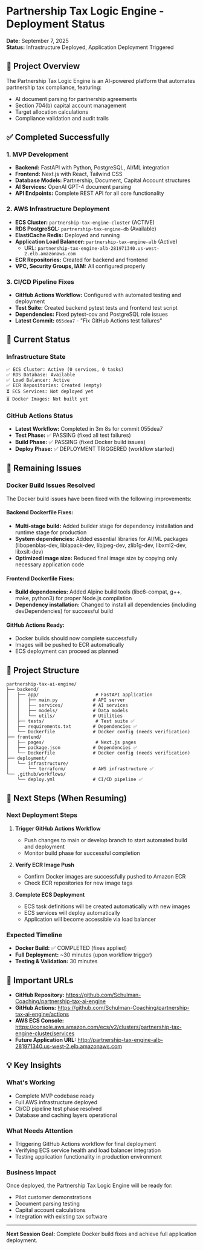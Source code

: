 # Partnership Tax Logic Engine - Deployment Status

**Date:** September 7, 2025  
**Status:** Infrastructure Deployed, Application Deployment Triggered

## 🎯 Project Overview

The Partnership Tax Logic Engine is an AI-powered platform that automates partnership tax compliance, featuring:
- AI document parsing for partnership agreements
- Section 704(b) capital account management
- Target allocation calculations
- Compliance validation and audit trails

## ✅ Completed Successfully

### 1. MVP Development
- **Backend:** FastAPI with Python, PostgreSQL, AI/ML integration
- **Frontend:** Next.js with React, Tailwind CSS
- **Database Models:** Partnership, Document, Capital Account structures
- **AI Services:** OpenAI GPT-4 document parsing
- **API Endpoints:** Complete REST API for all core functionality

### 2. AWS Infrastructure Deployment
- **ECS Cluster:** `partnership-tax-engine-cluster` (ACTIVE)
- **RDS PostgreSQL:** `partnership-tax-engine-db` (Available)
- **ElastiCache Redis:** Deployed and running
- **Application Load Balancer:** `partnership-tax-engine-alb` (Active)
  - URL: `partnership-tax-engine-alb-281971340.us-west-2.elb.amazonaws.com`
- **ECR Repositories:** Created for backend and frontend
- **VPC, Security Groups, IAM:** All configured properly

### 3. CI/CD Pipeline Fixes
- **GitHub Actions Workflow:** Configured with automated testing and deployment
- **Test Suite:** Created backend pytest tests and frontend test script
- **Dependencies:** Fixed pytest-cov and PostgreSQL role issues
- **Latest Commit:** `055dea7` - "Fix GitHub Actions test failures"

## 🔄 Current Status

### Infrastructure State
```
✅ ECS Cluster: Active (0 services, 0 tasks)
✅ RDS Database: Available
✅ Load Balancer: Active
✅ ECR Repositories: Created (empty)
⏳ ECS Services: Not deployed yet
⏳ Docker Images: Not built yet
```

### GitHub Actions Status
- **Latest Workflow:** Completed in 3m 8s for commit 055dea7
- **Test Phase:** ✅ PASSING (fixed all test failures)
- **Build Phase:** ✅ PASSING (fixed Docker build issues)
- **Deploy Phase:** ✅ DEPLOYMENT TRIGGERED (workflow started)

## 🚧 Remaining Issues

### Docker Build Issues Resolved
The Docker build issues have been fixed with the following improvements:

#### Backend Dockerfile Fixes:
- **Multi-stage build:** Added builder stage for dependency installation and runtime stage for production
- **System dependencies:** Added essential libraries for AI/ML packages (libopenblas-dev, liblapack-dev, libjpeg-dev, zlib1g-dev, libxml2-dev, libxslt-dev)
- **Optimized image size:** Reduced final image size by copying only necessary application code

#### Frontend Dockerfile Fixes:
- **Build dependencies:** Added Alpine build tools (libc6-compat, g++, make, python3) for proper Node.js compilation
- **Dependency installation:** Changed to install all dependencies (including devDependencies) for successful build

#### GitHub Actions Ready:
- Docker builds should now complete successfully
- Images will be pushed to ECR automatically
- ECS deployment can proceed as planned

## 📁 Project Structure
```
partnership-tax-ai-engine/
├── backend/
│   ├── app/                     # FastAPI application
│   │   ├── main.py             # API server
│   │   ├── services/           # AI services
│   │   ├── models/             # Data models
│   │   └── utils/              # Utilities
│   ├── tests/                   # Test suite ✅
│   ├── requirements.txt        # Dependencies ✅
│   └── Dockerfile              # Docker config (needs verification)
├── frontend/
│   ├── pages/                   # Next.js pages
│   ├── package.json            # Dependencies ✅
│   └── Dockerfile              # Docker config (needs verification)
├── deployment/
│   └── infrastructure/
│       └── terraform/          # AWS infrastructure ✅
└── .github/workflows/
    └── deploy.yml              # CI/CD pipeline ✅
```

## 🎯 Next Steps (When Resuming)

### Next Deployment Steps
1. **Trigger GitHub Actions Workflow**
   - Push changes to main or develop branch to start automated build and deployment
   - Monitor build phase for successful completion

2. **Verify ECR Image Push**
   - Confirm Docker images are successfully pushed to Amazon ECR
   - Check ECR repositories for new image tags

3. **Complete ECS Deployment**
   - ECS task definitions will be created automatically with new images
   - ECS services will deploy automatically
   - Application will become accessible via load balancer

### Expected Timeline
- **Docker Build:** ✅ COMPLETED (fixes applied)
- **Full Deployment:** ~30 minutes (upon workflow trigger)
- **Testing & Validation:** 30 minutes

## 🔗 Important URLs

- **GitHub Repository:** https://github.com/Schulman-Coaching/partnership-tax-ai-engine
- **GitHub Actions:** https://github.com/Schulman-Coaching/partnership-tax-ai-engine/actions
- **AWS ECS Console:** https://console.aws.amazon.com/ecs/v2/clusters/partnership-tax-engine-cluster/services
- **Future Application URL:** http://partnership-tax-engine-alb-281971340.us-west-2.elb.amazonaws.com

## 💡 Key Insights

### What's Working
- Complete MVP codebase ready
- Full AWS infrastructure deployed
- CI/CD pipeline test phase resolved
- Database and caching layers operational

### What Needs Attention
- Triggering GitHub Actions workflow for final deployment
- Verifying ECS service health and load balancer integration
- Testing application functionality in production environment

### Business Impact
Once deployed, the Partnership Tax Logic Engine will be ready for:
- Pilot customer demonstrations
- Document parsing testing
- Capital account calculations
- Integration with existing tax software

---
**Next Session Goal:** Complete Docker build fixes and achieve full application deployment.